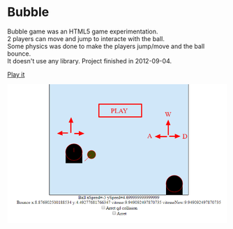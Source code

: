 # Bubble

Bubble game was an HTML5 game experimentation.  
2 players can move and jump to interacte with the ball.  
Some physics was done to make the players jump/move and the ball bounce.  
It doesn't use any library. Project finished in 2012-09-04.

[Play it](https://htmlpreview.github.io/?https://github.com/remmel/bubble/blob/master/index.html)


[![screenshot 2 players game](screenshot.png)](https://htmlpreview.github.io/?https://github.com/remmel/bubble/blob/master/index.html)
